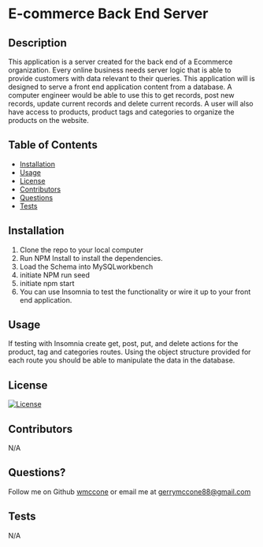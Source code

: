 # E-commerce Back End Server

  ## Description

  This application is a server created for the back end of a Ecommerce organization. Every online business needs server logic that is able to provide customers with data relevant to their queries. This application will is designed to serve a front end application content from a database. A computer engineer would be able to use this to get records, post new records, update current records and delete current records. A user will also have access to products, product tags and categories to organize the products on the website. 

  ## Table of Contents

  * [Installation](#installation)
  * [Usage](#usage)
  * [License](#license)
  * [Contributors](#contributors)
  * [Questions](#questions?)
  * [Tests](#tests)

  ## Installation

  1) Clone the repo to your local computer 
  2) Run NPM Install to install the dependencies. 
  3) Load the Schema into MySQLworkbench 
  4) initiate NPM run seed 
  5) initiate npm start
  6) You can use Insomnia to test the functionality or wire it up to your front end application.

  ## Usage

  If testing with Insomnia create get, post, put, and delete actions for the product, tag and categories routes. Using the object structure provided for each route you should be able to manipulate the data in the database.

  ## License

  [![License](https://img.shields.io/badge/License-MIT-yellow.svg)](https://opensource.org/licenses/MIT)

  ## Contributors

  N/A

  ## Questions?
  Follow me on Github
  [wmccone](https://github.com/wmccone) 
  or 
  email me at gerrymccone88@gmail.com

  ## Tests

  N/A

